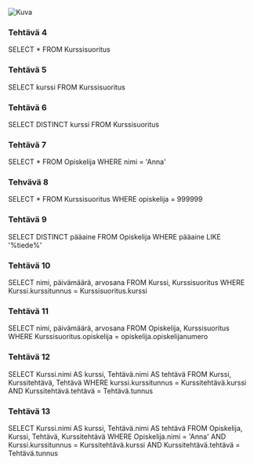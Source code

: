 ![Kuva](https://github.com/FLATISHKA/eduvantaa/blob/master/SQL/Diagram.png)
### Tehtävä 4
SELECT * FROM Kurssisuoritus
### Tehtävä 5
SELECT kurssi FROM Kurssisuoritus
### Tehtävä 6
SELECT DISTINCT kurssi FROM Kurssisuoritus
### Tehtävä 7
SELECT * FROM Opiskelija WHERE nimi = 'Anna'
### Tehvävä 8
SELECT * FROM Kurssisuoritus WHERE opiskelija = 999999
### Tehtävä 9
SELECT DISTINCT pääaine FROM Opiskelija WHERE pääaine LIKE '%tiede%'
### Tehtävä 10
SELECT nimi, päivämäärä, arvosana FROM Kurssi, Kurssisuoritus WHERE Kurssi.kurssitunnus = Kurssisuoritus.kurssi
### Tehtävä 11
SELECT nimi, päivämäärä, arvosana FROM Opiskelija, Kurssisuoritus WHERE Kurssisuoritus.opiskelija = opiskelija.opiskelijanumero
### Tehtävä 12
SELECT Kurssi.nimi AS kurssi, Tehtävä.nimi AS tehtävä FROM Kurssi, Kurssitehtävä, Tehtävä WHERE  kurssi.kurssitunnus = Kurssitehtävä.kurssi AND Kurssitehtävä.tehtävä = Tehtävä.tunnus 
### Tehtävä 13
SELECT Kurssi.nimi AS kurssi, Tehtävä.nimi AS tehtävä FROM Opiskelija, Kurssi, Tehtävä, Kurssitehtävä WHERE Opiskelija.nimi = 'Anna' AND Kurssi.kurssitunnus = Kurssitehtävä.kurssi AND Kurssitehtävä.tehtävä = Tehtävä.tunnus
